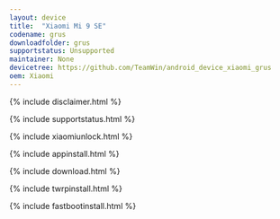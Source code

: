 ```yaml
---
layout: device
title:  "Xiaomi Mi 9 SE"
codename: grus
downloadfolder: grus
supportstatus: Unsupported
maintainer: None
devicetree: https://github.com/TeamWin/android_device_xiaomi_grus
oem: Xiaomi
---
```


{% include disclaimer.html %}

{% include supportstatus.html %}

{% include xiaomiunlock.html %}

{% include appinstall.html %}

{% include download.html %}

{% include twrpinstall.html %}

{% include fastbootinstall.html %}
